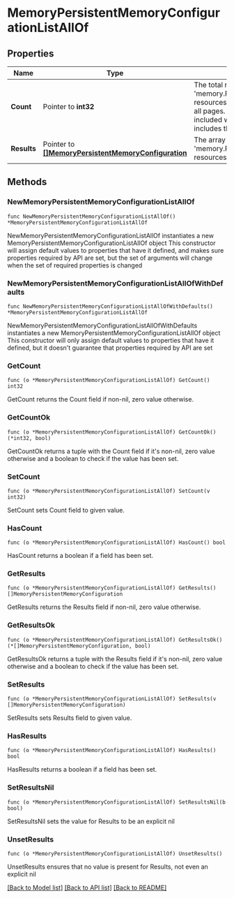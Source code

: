 # MemoryPersistentMemoryConfigurationListAllOf

## Properties

Name | Type | Description | Notes
------------ | ------------- | ------------- | -------------
**Count** | Pointer to **int32** | The total number of &#39;memory.PersistentMemoryConfiguration&#39; resources matching the request, accross all pages. The &#39;Count&#39; attribute is included when the HTTP GET request includes the &#39;$inlinecount&#39; parameter. | [optional] 
**Results** | Pointer to [**[]MemoryPersistentMemoryConfiguration**](memory.PersistentMemoryConfiguration.md) | The array of &#39;memory.PersistentMemoryConfiguration&#39; resources matching the request. | [optional] 

## Methods

### NewMemoryPersistentMemoryConfigurationListAllOf

`func NewMemoryPersistentMemoryConfigurationListAllOf() *MemoryPersistentMemoryConfigurationListAllOf`

NewMemoryPersistentMemoryConfigurationListAllOf instantiates a new MemoryPersistentMemoryConfigurationListAllOf object
This constructor will assign default values to properties that have it defined,
and makes sure properties required by API are set, but the set of arguments
will change when the set of required properties is changed

### NewMemoryPersistentMemoryConfigurationListAllOfWithDefaults

`func NewMemoryPersistentMemoryConfigurationListAllOfWithDefaults() *MemoryPersistentMemoryConfigurationListAllOf`

NewMemoryPersistentMemoryConfigurationListAllOfWithDefaults instantiates a new MemoryPersistentMemoryConfigurationListAllOf object
This constructor will only assign default values to properties that have it defined,
but it doesn't guarantee that properties required by API are set

### GetCount

`func (o *MemoryPersistentMemoryConfigurationListAllOf) GetCount() int32`

GetCount returns the Count field if non-nil, zero value otherwise.

### GetCountOk

`func (o *MemoryPersistentMemoryConfigurationListAllOf) GetCountOk() (*int32, bool)`

GetCountOk returns a tuple with the Count field if it's non-nil, zero value otherwise
and a boolean to check if the value has been set.

### SetCount

`func (o *MemoryPersistentMemoryConfigurationListAllOf) SetCount(v int32)`

SetCount sets Count field to given value.

### HasCount

`func (o *MemoryPersistentMemoryConfigurationListAllOf) HasCount() bool`

HasCount returns a boolean if a field has been set.

### GetResults

`func (o *MemoryPersistentMemoryConfigurationListAllOf) GetResults() []MemoryPersistentMemoryConfiguration`

GetResults returns the Results field if non-nil, zero value otherwise.

### GetResultsOk

`func (o *MemoryPersistentMemoryConfigurationListAllOf) GetResultsOk() (*[]MemoryPersistentMemoryConfiguration, bool)`

GetResultsOk returns a tuple with the Results field if it's non-nil, zero value otherwise
and a boolean to check if the value has been set.

### SetResults

`func (o *MemoryPersistentMemoryConfigurationListAllOf) SetResults(v []MemoryPersistentMemoryConfiguration)`

SetResults sets Results field to given value.

### HasResults

`func (o *MemoryPersistentMemoryConfigurationListAllOf) HasResults() bool`

HasResults returns a boolean if a field has been set.

### SetResultsNil

`func (o *MemoryPersistentMemoryConfigurationListAllOf) SetResultsNil(b bool)`

 SetResultsNil sets the value for Results to be an explicit nil

### UnsetResults
`func (o *MemoryPersistentMemoryConfigurationListAllOf) UnsetResults()`

UnsetResults ensures that no value is present for Results, not even an explicit nil

[[Back to Model list]](../README.md#documentation-for-models) [[Back to API list]](../README.md#documentation-for-api-endpoints) [[Back to README]](../README.md)


